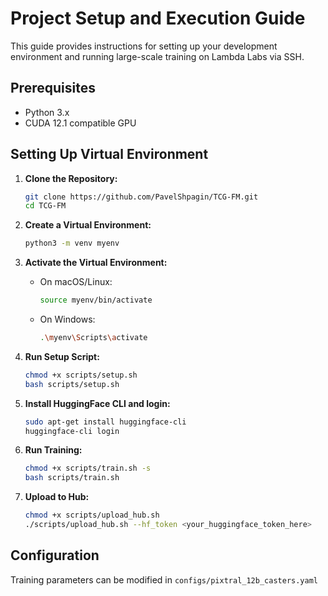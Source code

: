 # Project Setup and Execution Guide

This guide provides instructions for setting up your development environment and running large-scale training on Lambda Labs via SSH.

## Prerequisites

- Python 3.x
- CUDA 12.1 compatible GPU

## Setting Up Virtual Environment

1. **Clone the Repository:**

   ```bash
   git clone https://github.com/PavelShpagin/TCG-FM.git
   cd TCG-FM
   ```

2. **Create a Virtual Environment:**

   ```bash
   python3 -m venv myenv
   ```

3. **Activate the Virtual Environment:**

   - On macOS/Linux:
     ```bash
     source myenv/bin/activate
     ```
   - On Windows:
     ```bash
     .\myenv\Scripts\activate
     ```

4. **Run Setup Script:**

   ```bash
   chmod +x scripts/setup.sh
   bash scripts/setup.sh
   ```

5. **Install HuggingFace CLI and login:**
   ```bash
   sudo apt-get install huggingface-cli
   huggingface-cli login
   ```

6. **Run Training:**
   ```bash
   chmod +x scripts/train.sh -s
   bash scripts/train.sh
   ```

7. **Upload to Hub:**
   ```bash
   chmod +x scripts/upload_hub.sh
   ./scripts/upload_hub.sh --hf_token <your_huggingface_token_here>
   ```

## Configuration

Training parameters can be modified in `configs/pixtral_12b_casters.yaml`
